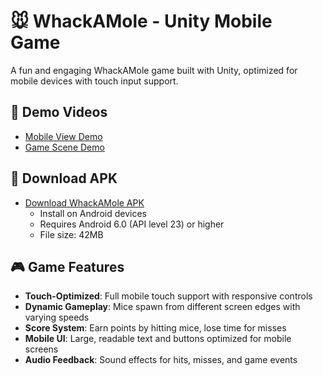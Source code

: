 # 🐭 WhackAMole - Unity Mobile Game

A fun and engaging WhackAMole game built with Unity, optimized for mobile devices with touch input support.


## 🎥 Demo Videos
- [Mobile View Demo](https://www.youtube.com/shorts/f4cbeLavxGU)
- [Game Scene Demo](https://youtu.be/PiZ41cp9qWs)

## 📱 Download APK
- [Download WhackAMole APK](catpawmouse.apk)
  - Install on Android devices
  - Requires Android 6.0 (API level 23) or higher
  - File size: 42MB

## 🎮 Game Features
- **Touch-Optimized**: Full mobile touch support with responsive controls
- **Dynamic Gameplay**: Mice spawn from different screen edges with varying speeds
- **Score System**: Earn points by hitting mice, lose time for misses
- **Mobile UI**: Large, readable text and buttons optimized for mobile screens
- **Audio Feedback**: Sound effects for hits, misses, and game events

